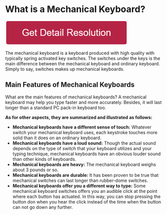 # What is a Mechanical Keyboard?


[![what is a mechanical keyboard](redd.png)](https://icncomputer.com/what-is-a-mechanical-keyboard/)

The mechanical keyboard is a keyboard produced with high quality with typically spring activated key switches. The switches under the keys is the main difference between the mechanical keyboard and ordinary keyboard. Simply to say, switches makes up mechanical keyboards.


## Main Features of Mechanical Keyboards
What are the main features of mechanical keyboards? A mechanical keyboard may help you type faster and more accurately. Besides, it will last longer than a standard PC pack-in keyboard too.

**As for other aspects, they are summarized and illustrated as follows:**

* **Mechanical keyboards have a different sense of touch:** Whatever switch your mechanical keyboard uses, each keystroke touches more solid than it does on an ordinary keyboard.
* **Mechanical keyboards have a loud sound:** Though the actual sound depends on the type of switch that your keyboard utilizes and your typing technique, mechanical keyboards have an obvious louder sound than other kinds of keyboards.
* **Mechanical keyboards are heavy:** The mechanical keyboard weighs about 3 pounds or so.
* **Mechanical keyboards are durable:** It has been proven to be true that mechanical switches can last longer than rubber-dome switches.
* **Mechanical keyboards offer you a different way to type:** Some mechanical keyboard switches offers you an audible click at the point where each button has actuated. In this way, you can stop pressing the button don when you hear the click instead of the time when the button can not go down any further.
